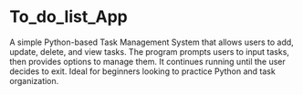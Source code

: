 # To_do_list_App
A simple Python-based Task Management System that allows users to add, update, delete, and view tasks. The program prompts users to input tasks, then provides options to manage them. It continues running until the user decides to exit. Ideal for beginners looking to practice Python and task organization.

